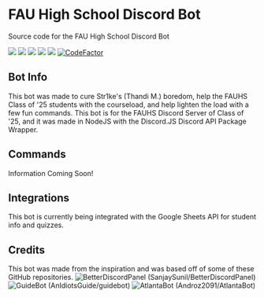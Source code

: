 # FAU High School Discord Bot
Source code for the FAU High School Discord Bot

![](https://img.shields.io/badge/Made%20by-Thandi%20M-blue) ![](https://img.shields.io/github/issues/RealStr1ke/FAUHS-Discord-Bot) ![](https://img.shields.io/github/forks/RealStr1ke/FAUHS-Discord-Bot) ![](https://img.shields.io/github/stars/RealStr1ke/FAUHS-Discord-Bot) ![](https://img.shields.io/github/license/RealStr1ke/FAUHS-Discord-Bot) [![CodeFactor](https://www.codefactor.io/repository/github/realstr1ke/fauhs-discord-bot/badge)](https://www.codefactor.io/repository/github/realstr1ke/fauhs-discord-bot)
## Bot Info
This bot was made to cure Str1ke's (Thandi M.) boredom, help the FAUHS Class of '25 students with the courseload, and help lighten the load with a few fun commands. This bot is for the FAUHS Discord Server of Class of '25, and it was made in NodeJS with the Discord.JS Discord API Package Wrapper.

## Commands
Information Coming Soon!

## Integrations
This bot is currently being integrated with the Google Sheets API for student info and quizzes.

## Credits
This bot was made from the inspiration and was based off of some of these GitHub repositories.
![BetterDiscordPanel (SanjaySunil/BetterDiscordPanel)](https://github.com/SanjaySunil/BetterDiscordPanel)
![GuideBot (AnIdiotsGuide/guidebot)](https://github.com/AnIdiotsGuide/guidebot)
![AtlantaBot (Androz2091/AtlantaBot)](https://github.com/Androz2091/AtlantaBot)
